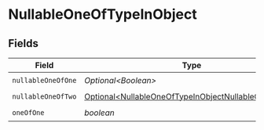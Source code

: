 # NullableOneOfTypeInObject


## Fields

| Field                                                                                                                    | Type                                                                                                                     | Required                                                                                                                 | Description                                                                                                              |
| ------------------------------------------------------------------------------------------------------------------------ | ------------------------------------------------------------------------------------------------------------------------ | ------------------------------------------------------------------------------------------------------------------------ | ------------------------------------------------------------------------------------------------------------------------ |
| `nullableOneOfOne`                                                                                                       | *Optional\<Boolean>*                                                                                                     | :heavy_check_mark:                                                                                                       | N/A                                                                                                                      |
| `nullableOneOfTwo`                                                                                                       | [Optional\<NullableOneOfTypeInObjectNullableOneOfTwo>](../../models/shared/NullableOneOfTypeInObjectNullableOneOfTwo.md) | :heavy_check_mark:                                                                                                       | N/A                                                                                                                      |
| `oneOfOne`                                                                                                               | *boolean*                                                                                                                | :heavy_check_mark:                                                                                                       | N/A                                                                                                                      |
